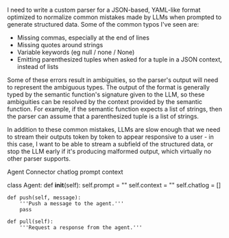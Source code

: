 
			
I need to write a custom parser for a JSON-based, YAML-like format optimized to normalize common mistakes made by LLMs when prompted to generate structured data. Some of the common typos I've seen are:
* Missing commas, especially at the end of lines
* Missing quotes around strings
* Variable keywords (eg null / none / None)
* Emitting parenthesized tuples when asked for a tuple in a JSON context, instead of lists

Some of these errors result in ambiguities, so the parser's output will need to represent the ambiguous types. The output of the format is generally typed by the semantic function's signature given to the LLM, so these ambiguities can be resolved by the context provided by the semantic function. For example, if the semantic function expects a list of strings, then the parser can assume that a parenthesized tuple is a list of strings.

In addition to these common mistakes, LLMs are slow enough that we need to stream their outputs token by token to appear responsive to a user - in this case, I want to be able to stream a subfield of the structured data, or stop the LLM early if it's producing malformed output, which virtually no other parser supports. 

Agent
    Connector
    chatlog
    prompt
    context

class Agent:
    def __init__(self):
        self.prompt = ""
        self.context = ""
        self.chatlog = []
    
    def push(self, message):
        '''Push a message to the agent.'''
        pass
    
    def pull(self):
        '''Request a response from the agent.'''